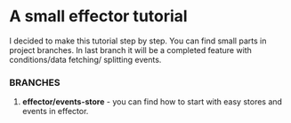 # A small effector tutorial 

I decided to make this tutorial step by step. You can find small parts in project branches.
In last branch it will be a completed feature with conditions/data fetching/ splitting events.


### BRANCHES
1) **effector/events-store** - you can find how to start with easy stores and events in effector.


